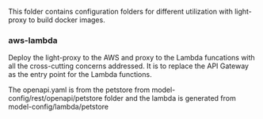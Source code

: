 This folder contains configuration folders for different utilization with light-proxy to build docker images. 

### aws-lambda

Deploy the light-proxy to the AWS and proxy to the Lambda funcations with all the cross-cutting concerns addressed. It is to replace the API Gateway as the entry point for the Lambda functions. 

The openapi.yaml is from the petstore from model-config/rest/openapi/petstore folder and the lambda is generated from model-config/lambda/petstore

